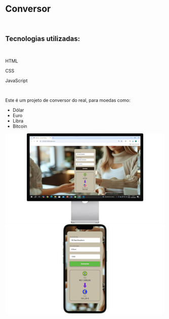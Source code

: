 <h1>Conversor</h1>
<br>
<h2>Tecnologias utilizadas:</h2>
<br>
<p>HTML</p>
<p>CSS</p>
<p>JavaScript</p>
<br>
<p>Este é um projeto de conversor do real, para moedas como:</p>
<ul>
  <li>Dólar</li>
  <li>Euro</li>
  <li>Libra</li>
  <li>Bitcoin</li>
</ul>
<img src="https://github.com/rodolfossilvadev/Conversor/blob/main/assets/desktop.jpg?raw=true" alt"desktop">
<img src="https://github.com/rodolfossilvadev/Conversor/blob/main/assets/celular.jpg?raw=true" alt"cellphone" width:300px;>

